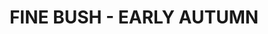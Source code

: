 ---
title: "FINE BUSH - EARLY AUTUMN"
price: "TBA"
desc: "Opis nije dostupan"
img_path: "/assets/img/A.MIG-8382.jpg"
brand: AMMO
available: true
cat: "dioramas"
subcat: "FINE BUSHES "
subsubcat: "SS"
---